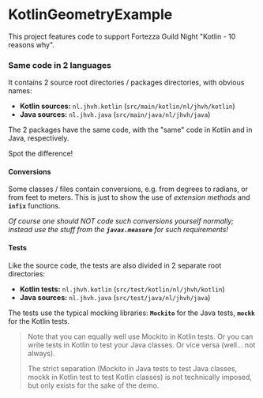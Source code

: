 # KotlinGeometryExample

This project features code to support Fortezza Guild Night "Kotlin - 10 reasons why".

### Same code in 2 languages
It contains 2 source root directories / packages directories, with obvious names:
* **Kotlin sources:** `nl.jhvh.kotlin` (`src/main/kotlin/nl/jhvh/kotlin`)
* **Java sources:** `nl.jhvh.java` (`src/main/java/nl/jhvh/java`)

The 2 packages have the same code, with the "same" code in Kotlin and in Java, respectively.

Spot the difference!

#### Conversions
Some classes / files contain conversions, e.g. from degrees to radians, or from feet to meters.
This is just to show the use of *extension methods* and **`infix`** functions.

*Of course one should NOT code such conversions yourself normally; instead use the stuff from
the **`javax.measure`** for such requirements!*

#### Tests
Like the source code, the tests are also divided in 2 separate root directories:
* **Kotlin tests:** `nl.jhvh.kotlin` (`src/test/kotlin/nl/jhvh/kotlin`)
* **Java sources:** `nl.jhvh.java` (`src/test/java/nl/jhvh/java`)

The tests use the typical mocking libraries: **`Mockito`** for the Java tests, **`mockk`** for the Kotlin tests.
> Note that you can equally well use Mockito in Kotlin tests.
> Or you can write tests in Kotlin to test your Java classes. Or vice versa (well... not always).
>
> The strict separation (Mockito in Java tests to test Java classes, mockk in Kotlin test to test Kotlin classes)
> is not technically imposed, but only exists for the sake of the demo.